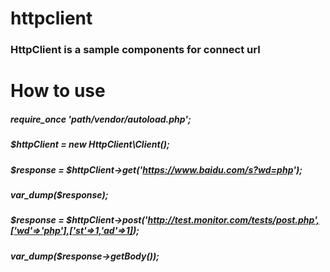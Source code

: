 # httpclient
### HttpClient is a sample components for connect url
###
###
###

# How to use
##### require_once 'path/vendor/autoload.php';

##### $httpClient = new HttpClient\Client();
##### $response = $httpClient->get('https://www.baidu.com/s?wd=php');
##### var_dump($response);

##### $response = $httpClient->post('http://test.monitor.com/tests/post.php',['wd'=>'php'],['st'=>1,'ad'=>1]);

##### var_dump($response->getBody());